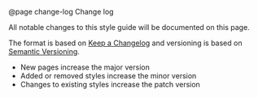 @page change-log Change log

All notable changes to this style guide will be documented on this page.

The format is based on [Keep a Changelog](http://keepachangelog.com/) 
and versioning is based on [Semantic Versioning](http://semver.org/).

- New pages increase the major version
- Added or removed styles increase the minor version
- Changes to existing styles increase the patch version
